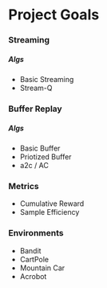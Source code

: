# Project Goals

### Streaming
##### Algs
- Basic Streaming
- Stream-Q


### Buffer Replay
##### Algs
- Basic Buffer
- Priotized Buffer
- a2c / AC


### Metrics
- Cumulative Reward
- Sample Efficiency


### Environments
- Bandit
- CartPole
- Mountain Car
- Acrobot
